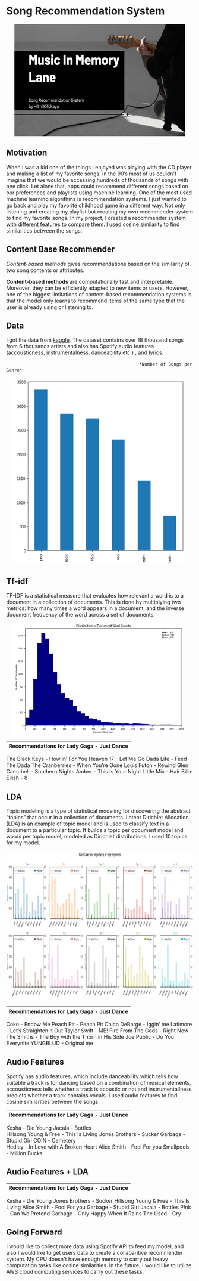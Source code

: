 # Song Recommendation System

<p align="center">
  <img width="460" height="300" src="https://github.com/hilmikilickaya/song-recommendation/blob/master/img/SongRecommender.jpg">
  </p>
  
  ## Motivation
  When I was a kid one of the things I enjoyed was playing with the CD player and making a list of my favorite songs. In the 90’s most of us couldn't imagine that we would be accessing hundreds of thousands of songs with one click. Let alone that, apps could recommend different songs based on our preferences and playlists using machine learning. One of the most used machine learning algorithms is recommendation systems. I just wanted to go back and play my favorite childhood game in a different way. Not only listening and creating my playlist but creating my own recommender system to find my favorite songs.  In my project, I created a recommender system with different features to compare them. I used cosine similarity to find similarities between the songs.
  
  ## Content Base Recommender
  *Content-based methods* gives recommendations based on the similarity of two song contents or attributes. 

 **Content-based methods** are computationally fast and interpretable. Moreover, they can be efficiently adapted to new items or users. 
However, one of the biggest limitations of content-based recommendation systems is that the model only learns to recommend items of the same type that the user is already using or listening to.
  
  
  ## Data
  
  I got the data from [kaggle](https://www.kaggle.com/imuhammad/audio-features-and-lyrics-of-spotify-songs). The dataset contains over 18 thousand songs from 6 thousands artists and also has Spotify audio features (accousticness, instrumentalness, danceability etc.) , and lyrics.
                                 
                                                      *Number of Songs per Genre*
  <p align="center">
  <img width="460" height="500" src="https://github.com/hilmikilickaya/song-recommendation/blob/master/img/genre.png">
  </p>

  ## Tf-idf 
  TF-IDF is a statistical measure that evaluates how relevant a word is to a document in a collection of documents. This is done by multiplying two metrics: how many times a word appears in a document, and the inverse document frequency of the word across a set of documents.
  
  <p align="center">
  <img width="460" height="300" src="https://github.com/hilmikilickaya/song-recommendation/blob/master/img/lessbins_doc.png">
  </p>
  
  | Recommendations for Lady Gaga - Just Dance  |
  | --------------------------------------------|
   The Black Keys - Howlin’ For You
Heaven 17 - Let Me Go
Dada Life - Feed The Dada 
The Cranberries - When You’re Gone
Louis Futon - Rewind 
Glen Campbell - Southern Nights 
Amber - This Is Your Night
Little Mix - Hair
Billie Eilish - 8 


  ## LDA 
  Topic modeling is a type of statistical modeling for discovering the abstract “topics” that occur in a collection of documents. Latent Dirichlet Allocation (LDA) is an example of topic model and is used to classify text in a document to a particular topic. It builds a topic per document model and words per topic model, modeled as Dirichlet distributions. I used 10 topics for my model.
  
  <p align="center">
  <img width="900" height="400" src="https://github.com/hilmikilickaya/song-recommendation/blob/master/img/topicwords.png.png">
  </p>
  
  | Recommendations for Lady Gaga - Just Dance  |
  | --------------------------------------------|
   Coko - Endow Me
Peach Pit - Peach Pit 
Chico DeBarge - Iggin’ me
Latimore - Let’s Straighten It Out
Taylor Swift - ME!
Fire From The Gods - Right Now 
The Smiths - The Boy with the Thorn in His Side
Joe Public - Do You Everynite
YUNGBLUD - Original me 

  
  ## Audio Features
   Spotify has audio features, which include danceability which tells how suitable a track is for dancing based on a combination of musical elements, accousticness tells whether a track is acoustic or not and instrumentallness predicts whether a track contains vocals. I used audio features to find cosine similarities between the songs. 

  | Recommendations for Lady Gaga - Just Dance  |
  | --------------------------------------------|
   Kesha - Die Young
Jacala - Bottles  
Hillsong Young & Free - This Is Living
Jones Brothers - Sucker
Garbage - Stupid Girl
COIN - Cemetery  
Hedley - In Love with A Broken Heart
Alice Smith - Fool For you
Smallpools - Million Bucks

  
  ## Audio Features + LDA
  | Recommendations for Lady Gaga - Just Dance  |
  | --------------------------------------------|
   Kesha - Die Young
Jones Brothers - Sucker 
Hillsong Young & Free - This Is Living
Alice Smith - Fool For you
Garbage - Stupid Girl
Jacala - Bottles 
P!nk - Can We Pretend
Garbage - Only Happy  When It Rains
The Used - Cry



## Going Forward
I would like to collect more data using Spotify API to feed my model, and also I would like to get users data to create a collabaritive recommender system. My CPU doesn't have enough memory to carry out heavy computation tasks like cosine similarities. In the future, I would like to utilize AWS cloud computing services to carry out these tasks. 
